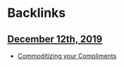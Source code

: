 
# Backlinks
## [December 12th, 2019](<December 12th, 2019.md>)
- [Commoditizing your Compliments](<Commoditizing your Compliments.md>)

